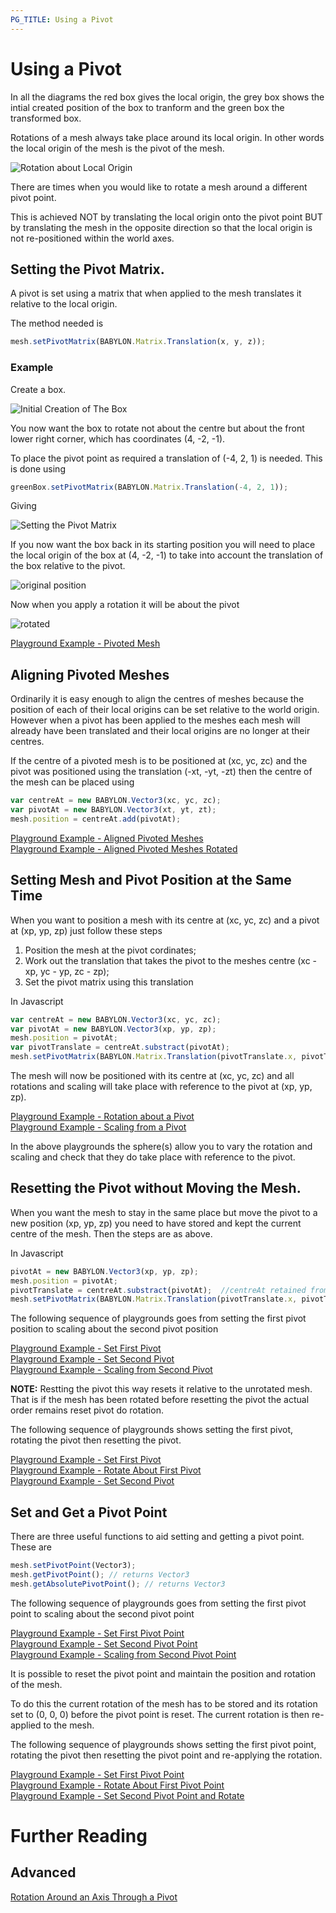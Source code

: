 ```yaml
---
PG_TITLE: Using a Pivot
---
```


# Using a Pivot

In all the diagrams the red box gives the local origin, the grey box shows the intial created position of the box to tranform and the green box the transformed box.

Rotations of a mesh always take place around its local origin. In other words the local origin of the mesh is the pivot of the mesh.

![Rotation about Local Origin](/img/pivot0.jpg)

There are times when you would like to rotate a mesh around a different pivot point.

This is achieved NOT by translating the local origin onto the pivot point BUT by translating the mesh in the opposite direction so that 
the local origin is not re-positioned within the world axes.


## Setting the Pivot Matrix.

A pivot is set using a matrix that when applied to the mesh translates it relative to the local origin. 

The method needed is 

```javascript
mesh.setPivotMatrix(BABYLON.Matrix.Translation(x, y, z));
```

### Example

Create a box.

![Initial Creation of The Box](/img/pivot1.jpg)  

You now want the box to rotate not about the centre but about the front lower right corner, which has coordinates (4, -2, -1).

To place the pivot point as required a translation of (-4, 2, 1) is needed. This is done using

```javascript
greenBox.setPivotMatrix(BABYLON.Matrix.Translation(-4, 2, 1));
```
Giving

![Setting the Pivot Matrix](/img/pivot3.jpg)

If you now want the box back in its starting position you will need to place the local origin of the box at (4, -2, -1) to take 
into account the translation of the box relative to the pivot.

![original position](/img/pivot2.jpg)

Now when you apply a rotation it will be about the pivot

![rotated](/img/pivot4.jpg)

[Playground Example - Pivoted Mesh](http://www.babylonjs-playground.com/#AGXDE#1)

## Aligning Pivoted Meshes

Ordinarily it is easy enough to align the centres of meshes because the position of each of their local origins can be set relative to the world origin.  
However when a pivot has been applied to the meshes each mesh will already have been translated and their local origins are no longer at their centres.

If the centre of a pivoted mesh is to be positioned at (xc, yc, zc) and the pivot was positioned using the translation (-xt, -yt, -zt) then the centre of the 
mesh can be placed using

```javascript
var centreAt = new BABYLON.Vector3(xc, yc, zc);
var pivotAt = new BABYLON.Vector3(xt, yt, zt);
mesh.position = centreAt.add(pivotAt);
```

[Playground Example - Aligned Pivoted Meshes](http://www.babylonjs-playground.com/#AGXDE#2)  
[Playground Example - Aligned Pivoted Meshes Rotated](http://www.babylonjs-playground.com/#AGXDE#3)

## Setting Mesh and Pivot Position at the Same Time

When you want to position a mesh with its centre at (xc, yc, zc) and a pivot at (xp, yp, zp) just follow these steps

1. Position the mesh at the pivot cordinates;
2. Work out the translation that takes the pivot to the meshes centre (xc - xp, yc - yp, zc - zp);
3. Set the pivot matrix using this translation

In Javascript

```javascript
var centreAt = new BABYLON.Vector3(xc, yc, zc);
var pivotAt = new BABYLON.Vector3(xp, yp, zp);
mesh.position = pivotAt;
var pivotTranslate = centreAt.substract(pivotAt);
mesh.setPivotMatrix(BABYLON.Matrix.Translation(pivotTranslate.x, pivotTranslate.y, pivotTranslate.z));
```
The mesh will now be positioned with its centre at (xc, yc, zc) and all rotations and scaling will take place with reference to 
the pivot at (xp, yp, zp).

[Playground Example - Rotation about a Pivot](http://www.babylonjs-playground.com/#AGXDE#4)  
[Playground Example - Scaling from a Pivot](http://www.babylonjs-playground.com/#AGXDE#5)

In the above playgrounds the sphere(s) allow you to vary the rotation and scaling and check that they do take place with reference to the pivot.

## Resetting the Pivot without Moving the Mesh.

When you want the mesh to stay in the same place but move the pivot to a new position (xp, yp, zp) you need to have stored and kept the current centre of the mesh. 
Then the steps are as above.

In Javascript

```javascript
pivotAt = new BABYLON.Vector3(xp, yp, zp);
mesh.position = pivotAt;
pivotTranslate = centreAt.substract(pivotAt);  //centreAt retained from previous pivot setting
mesh.setPivotMatrix(BABYLON.Matrix.Translation(pivotTranslate.x, pivotTranslate.y, pivotTranslate.z));
```
The following sequence of playgrounds goes from setting the first pivot position to scaling about the second pivot position

[Playground Example - Set First Pivot](http://www.babylonjs-playground.com/#1MKHR9#9)  
[Playground Example - Set Second Pivot](http://www.babylonjs-playground.com/#1MKHR9#13)  
[Playground Example - Scaling from Second Pivot](http://www.babylonjs-playground.com/#1MKHR9#14)

**NOTE:** Restting the pivot this way resets it relative to the unrotated mesh. That is if the mesh has been rotated before resetting 
the pivot the actual order remains reset pivot do rotation.

The following sequence of playgrounds shows setting the first pivot, rotating the pivot then resetting the pivot.

[Playground Example - Set First Pivot](http://www.babylonjs-playground.com/#1MKHR9#9)  
[Playground Example - Rotate About First Pivot](http://www.babylonjs-playground.com/#1MKHR9#10)  
[Playground Example - Set Second Pivot](http://www.babylonjs-playground.com/#1MKHR9#11)  

## Set and Get a Pivot Point

There are three useful functions to aid setting and getting a pivot point. These are

```javascript
mesh.setPivotPoint(Vector3);
mesh.getPivotPoint(); // returns Vector3
mesh.getAbsolutePivotPoint(); // returns Vector3
```

The following sequence of playgrounds goes from setting the first pivot point to scaling about the second pivot point

[Playground Example - Set First Pivot Point](http://www.babylonjs-playground.com/#1MKHR9#17)  
[Playground Example - Set Second Pivot Point](http://www.babylonjs-playground.com/#1MKHR9#18)  
[Playground Example - Scaling from Second Pivot Point](http://www.babylonjs-playground.com/#1MKHR9#19)

It is possible to reset the pivot point and maintain the position and rotation of the mesh.  

To do this the current rotation of the mesh has to be stored and its rotation set to (0, 0, 0) before the pivot point is reset. The current rotation is then re-applied to the mesh.

The following sequence of playgrounds shows setting the first pivot point, rotating the pivot then resetting the pivot point and re-applying the rotation.

[Playground Example - Set First Pivot Point](http://www.babylonjs-playground.com/#1MKHR9#17)  
[Playground Example - Rotate About First Pivot Point](http://www.babylonjs-playground.com/#1MKHR9#20)  
[Playground Example - Set Second Pivot Point and Rotate](http://www.babylonjs-playground.com/#1MKHR9#21) 


# Further Reading

## Advanced
[Rotation Around an Axis Through a Pivot](/advanced/Pivot.html)


